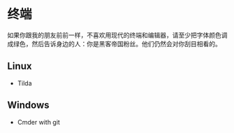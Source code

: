 # 终端

如果你跟我的朋友前前一样，不喜欢用现代的终端和编辑器，请至少把字体颜色调成绿色，然后告诉身边的人：你是黑客帝国粉丝。他们仍然会对你刮目相看的。

## Linux

- Tilda

## Windows

- Cmder with git